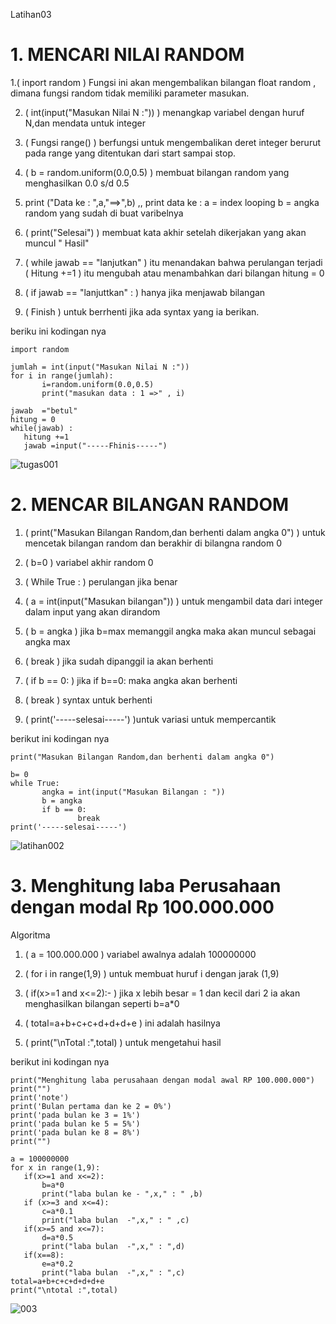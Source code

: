 Latihan03

# 1. MENCARI NILAI RANDOM #

1.( inport random ) Fungsi ini akan mengembalikan bilangan float random , dimana fungsi random tidak memiliki parameter masukan.
 
2. ( int(input("Masukan Nilai N :")) ) menangkap variabel dengan huruf N,dan mendata untuk integer

3. ( Fungsi range() ) berfungsi untuk mengembalikan deret integer berurut pada range yang ditentukan dari start sampai stop.
 
4. ( b = random.uniform(0.0,0.5) ) membuat bilangan random yang menghasilkan 0.0 s/d 0.5
 
5. print ("Data ke : ",a,"==>",b) ,, print data ke : a = index looping b = angka random yang sudah di buat varibelnya

6. ( print("Selesai") )  membuat kata akhir setelah dikerjakan yang akan muncul " Hasil"
 
7. ( while jawab == "lanjutkan" ) itu menandakan bahwa perulangan terjadi  ( Hitung +=1 ) itu mengubah atau menambahkan dari bilangan hitung = 0
 
8. ( if jawab == "lanjuttkan" : ) hanya jika menjawab bilangan
 
9. ( Finish ) untuk berrhenti jika ada syntax yang ia berikan.
 
 beriku ini kodingan nya
 ```
import random

jumlah = int(input("Masukan Nilai N :"))
for i in range(jumlah):
        i=random.uniform(0.0,0.5)
        print("masukan data : 1 =>" , i)

jawab  ="betul"
hitung = 0
while(jawab) :
    hitung +=1
    jawab =input("-----Fhinis-----") 
 ```
 
 ![tugas001](https://user-images.githubusercontent.com/46951158/53285539-1e9ffe00-3794-11e9-8f1b-40f4848f302e.JPG)
 
 
 # 2. MENCAR BILANGAN RANDOM #
 
 1. ( print("Masukan Bilangan Random,dan berhenti dalam angka 0")  ) untuk mencetak bilangan random dan berakhir di bilangna random 0
 
 2. ( b=0 ) variabel akhir random 0 
  
 3. ( While True : ) perulangan jika benar 
 
 4. ( a = int(input("Masukan bilangan")) )  untuk mengambil data dari integer dalam input yang akan dirandom

 5. ( b = angka ) jika b=max  memanggil angka maka akan muncul sebagai angka max 
 
 6. ( break ) jika sudah dipanggil ia akan berhenti
 
 7. ( if b == 0: ) jika if b==0: maka angka akan berhenti 
 
 8. ( break ) syntax untuk berhenti 
 
 9. ( print('-----selesai-----')  )untuk variasi untuk mempercantik
 
 
 berikut ini kodingan nya
 
 ```
 print("Masukan Bilangan Random,dan berhenti dalam angka 0")

b= 0
while True:
        angka = int(input("Masukan Bilangan : "))
        b = angka
        if b == 0:
                break
print('-----selesai-----')
 ```
 
 
 ![latihan002](https://user-images.githubusercontent.com/46951158/53285541-1f389480-3794-11e9-98ad-c4df55f4736d.JPG)
 
 
 
 # 3. Menghitung laba Perusahaan dengan modal Rp 100.000.000
 
 Algoritma
 
1.  ( a = 100.000.000 )  variabel awalnya adalah 100000000

2.  ( for i in range(1,9) ) untuk membuat huruf i dengan jarak (1,9)

3.  ( if(x>=1 and x<=2):- ) jika x lebih besar = 1 dan kecil dari 2 ia akan menghasilkan bilangan seperti b=a*0

4.  ( total=a+b+c+c+d+d+d+e ) ini adalah hasilnya

5.  ( print("\nTotal :",total) ) untuk mengetahui hasil

 
 berikut ini kodingan nya 
 
 ```
 print("Menghitung laba perusahaan dengan modal awal RP 100.000.000")
print("")
print('note')
print('Bulan pertama dan ke 2 = 0%')
print('pada bulan ke 3 = 1%')
print('pada bulan ke 5 = 5%')
print('pada bulan ke 8 = 8%')
print("")

a = 100000000
for x in range(1,9):
    if(x>=1 and x<=2):
        b=a*0
        print("laba bulan ke - ",x," : " ,b)
    if (x>=3 and x<=4):
        c=a*0.1
        print("laba bulan  -",x," : " ,c)
    if(x>=5 and x<=7):
        d=a*0.5
        print("laba bulan  -",x," : ",d)
    if(x==8):
        e=a*0.2
        print("laba bulan  -",x," : ",c)
total=a+b+c+c+d+d+d+e
print("\ntotal :",total)
 ```
 
 ![003](https://user-images.githubusercontent.com/46951158/53285540-1e9ffe00-3794-11e9-89d7-40fbc198536d.JPG)
